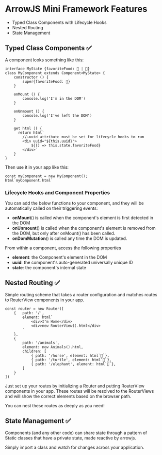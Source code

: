 # ArrowJS Mini Framework Features

- Typed Class Components with Lifecycle Hooks
- Nested Routing
- State Management

## Typed Class Components ✅

A component looks something like this:

    interface MyState {favoriteFood: 🍔 | 🍟}
    class MyComponent extends Component<MyState> {
        constructor () {
            super{favoriteFood: 🍔}
        }

        onMount () {
            console.log('I'm in the DOM')
        }

        onUnmount () {
            console.log('I've left the DOM')
        }

        get html () {
          return html`
            //⚠️uuid attribute must be set for lifecycle hooks to run
            <div uuid="${this.uuid}">
                ${() => this.state.favoriteFood}
            </div>`
        }
    }

Then use it in your app like this: 

    const myComponent = new MyComponent();
    html`myComponent.html`


### Lifecycle Hooks and Component Properties
You can add the below functions to your component, and they will be automatically called on their triggering events:

- **onMount**() is called when the component's element is first detected in the DOM
- **onUnmount**() is called when the component's element is removed from the DOM, but only after onMount() has been called.
- **onDomMutation**() is called any time the DOM is updated.

From within a component, access the following properties
- **element**: the Component's element in the DOM
- **uuid**: the component's auto-generated universally unique ID
- **state**: the component's internal state


## Nested Routing ✅

Simple routing scheme that takes a router configuration and matches routes to RouterView components in your app.

    const router = new Router([
        {   path: '/', 
            element: html`
                <div>I'm Home</div>
                <div>new RouterView().html</div>
            `
        },
        {
            path: '/animals',
            element: new Animals().html,
            children: [
                { path: '/horse', element: html`🐎`},
                { path: '/turtle', element: html`🐢`},
                { path: '/elephant', element: html`🐘`},
            ]
        }
    ])

Just set up your routes by initializing a Router and putting RouterView components in your app. These routes will be resolved to the RouterViews and will show the correct elements based on the browser path.

You can nest these routes as deeply as you need!

## State Management ✅
Components (and any other code) can share state through a pattern of Static classes that have a private state, made reactive by arrowjs. 

Simply import a class and watch for changes across your application.
